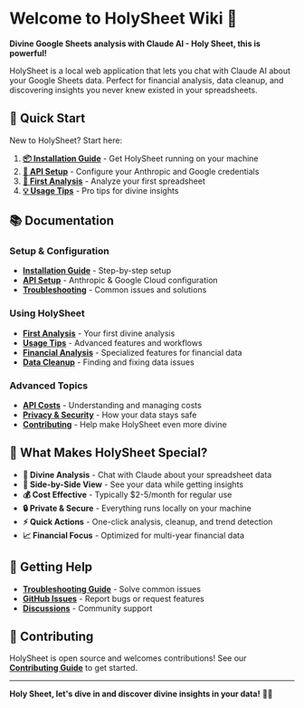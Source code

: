 # Welcome to HolySheet Wiki 🙏

**Divine Google Sheets analysis with Claude AI - Holy Sheet, this is powerful!**

HolySheet is a local web application that lets you chat with Claude AI about your Google Sheets data. Perfect for financial analysis, data cleanup, and discovering insights you never knew existed in your spreadsheets.

## 🌟 Quick Start

New to HolySheet? Start here:

1. **[📦 Installation Guide](Installation-Guide)** - Get HolySheet running on your machine
2. **[🔐 API Setup](API-Setup)** - Configure your Anthropic and Google credentials  
3. **[🚀 First Analysis](First-Analysis)** - Analyze your first spreadsheet
4. **[💡 Usage Tips](Usage-Tips)** - Pro tips for divine insights

## 📚 Documentation

### Setup & Configuration
- **[Installation Guide](Installation-Guide)** - Step-by-step setup
- **[API Setup](API-Setup)** - Anthropic & Google Cloud configuration
- **[Troubleshooting](Troubleshooting)** - Common issues and solutions

### Using HolySheet
- **[First Analysis](First-Analysis)** - Your first divine analysis
- **[Usage Tips](Usage-Tips)** - Advanced features and workflows
- **[Financial Analysis](Financial-Analysis)** - Specialized features for financial data
- **[Data Cleanup](Data-Cleanup)** - Finding and fixing data issues

### Advanced Topics
- **[API Costs](API-Costs)** - Understanding and managing costs
- **[Privacy & Security](Privacy-Security)** - How your data stays safe
- **[Contributing](Contributing)** - Help make HolySheet even more divine

## 🎯 What Makes HolySheet Special?

- **🙏 Divine Analysis** - Chat with Claude about your spreadsheet data
- **👀 Side-by-Side View** - See your data while getting insights
- **💰 Cost Effective** - Typically $2-5/month for regular use
- **🔒 Private & Secure** - Everything runs locally on your machine
- **⚡ Quick Actions** - One-click analysis, cleanup, and trend detection
- **📈 Financial Focus** - Optimized for multi-year financial data

## 💬 Getting Help

- **[Troubleshooting Guide](Troubleshooting)** - Solve common issues
- **[GitHub Issues](https://github.com/seheart/holysheet/issues)** - Report bugs or request features
- **[Discussions](https://github.com/seheart/holysheet/discussions)** - Community support

## 🤝 Contributing

HolySheet is open source and welcomes contributions! See our **[Contributing Guide](Contributing)** to get started.

---

**Holy Sheet, let's dive in and discover divine insights in your data!** 🙏✨